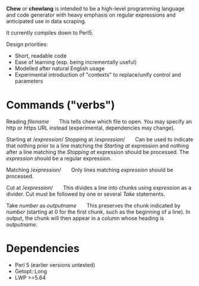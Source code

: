 **Chew** or **chewlang** is intended to be a high-level programming language and code generator with heavy emphasis on regular expressions and anticipated use in data scraping.

It currently compiles down to Perl5.

Design priorities:
* Short, readable code
* Ease of learning (esp. being incrementally useful)
* Modelled after natural English usage
* Experimental introduction of "contexts" to replace/unify control and parameters

# Commands ("verbs")
Reading *filename*
&nbsp;&nbsp;&nbsp;&nbsp;&nbsp;&nbsp;This tells chew which file to open. You may specify an http or https URL instead (experimental, dependencies may change).

Starting at /*expression*/
Stopping at /*expression*/
&nbsp;&nbsp;&nbsp;&nbsp;&nbsp;&nbsp;Can be used to indicate that nothing prior to a line matching the *Starting at* expression and nothing after a line matching the *Stopping at* expression should be processed. The *expression* should be a regular expression.

Matching /*expression*/
&nbsp;&nbsp;&nbsp;&nbsp;&nbsp;&nbsp;Only lines matching *expression* should be processed.

Cut at /*expression*/
&nbsp;&nbsp;&nbsp;&nbsp;&nbsp;&nbsp;This divides a line into chunks using *expression* as a divider. Cut must be followed by one or several *Take* statements.

Take *number* as *outputname*
&nbsp;&nbsp;&nbsp;&nbsp;&nbsp;&nbsp;This preserves the chunk indicated by *number* (starting at 0 for the first chunk, such as the beginning of a line). In output, the chunk will then appear in a column whose heading is *outputname*.

[//]: # (&nbsp;&nbsp;&nbsp;&nbsp;&nbsp;&nbsp;)

# Dependencies
* Perl 5 (earlier versions untested)
* Getopt::Long
* LWP >=5.64
